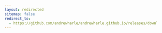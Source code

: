 ```yaml
---
layout: redirected
sitemap: false
redirect_to:
  - https://github.com/andrewharle/andrewharle.github.io/releases/download/s6-overlay/v3.1.2.1/s6-overlay_build_221107-T063348.log.xz
---
```


